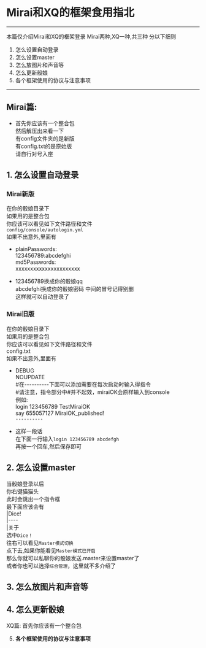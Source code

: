 # Mirai和XQ的框架食用指北

------
本篇仅介绍Mirai和XQ的框架登录
Mirai两种,XQ一种,共三种
分以下细则
1. 怎么设置自动登录
2. 怎么设置master
3. 怎么放图片和声音等
4. 怎么更新骰娘
5. 各个框架使用的协议与注意事项

------
## Mirai篇:
- 首先你应该有一个整合包  
然后解压出来看一下  
有config文件夹的是新版  
有config.txt的是原始版  
请自行对号入座  

## 1. **怎么设置自动登录**   
### **Mirai新版**  
  在你的骰娘目录下  
  如果用的是整合包  
  你应该可以看见如下文件路径和文件  
   `config/console/autologin.yml`  
  如果不出意外,里面有  
   - plainPasswords:  
  123456789:abcdefghi  
  md5Passwords:  
  xxxxxxxxxxxxxxxxxxxxxx  
  
  - 123456789换成你的骰娘qq  
  abcdefghi换成你的骰娘密码  中间的冒号记得别删  
  这样就可以自动登录了  
### **Mirai旧版**  
  在你的骰娘目录下   
  如果用的是整合包  
  你应该可以看见如下文件路径和文件  
  config.txt  
  如果不出意外,里面有  
   - DEBUG   
   NOUPDATE   
   #在----------下面可以添加需要在每次启动时输入得指令  
   #请注意，指令部分中#并不起效，miraiOK会原样输入到console  
   例如:  
   login 123456789 TestMiraiOK  
   say 655057127 MiraiOK_published!   
   `----------`  
 
  - 这样一段话  
  在下面一行输入`login 123456789 abcdefgh`  
  再按一个回车,然后保存即可  
 ## 2. **怎么设置master**  
 当骰娘登录以后    
 你右键猫猫头   
 此时会跳出一个指令框   
 最下面应该会有   
 |Dice!    
 |----   
 |关于   
 选中`Dice！`  
 往右可以看见`Master模式切换`  
 点下去,如果你能看见`Master模式已开启`  
 那么你就可以私聊你的骰娘发送.master来设置master了  
 或者你也可以选择`综合管理`，这里就不多介绍了  
## 3. **怎么放图片和声音等**
 
## 4. **怎么更新骰娘**

XQ篇:
首先你应该有一个整合包



5. **各个框架使用的协议与注意事项**
 
